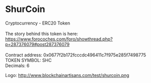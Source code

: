 # ShurCoin
Cryptocurrency - ERC20 Token<br>
<br>
The story behind this token is here:<br>
https://www.forocoches.com/foro/showthread.php?p=287376079#post287376079<br>
<br>
Contract address: 0x0677f2b172fcccdc496411c7f975e285f7498775 <br>
TOKEN SYMBOL: SHC <br>
Decimals: 6 <br>

Logo:
http://www.blockchainartisans.com/test/shurcoin.png
